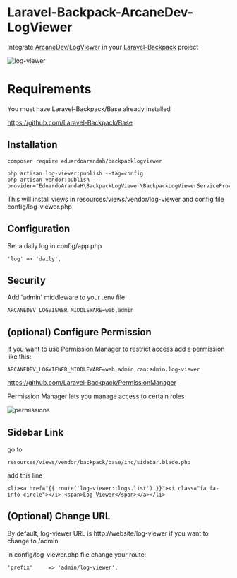 # Laravel-Backpack-ArcaneDev-LogViewer

Integrate [ArcaneDev/LogViewer](https://github.com/ARCANEDEV/LogViewer) in your [Laravel-Backpack](https://github.com/Laravel-Backpack/Base) project

![log-viewer](https://user-images.githubusercontent.com/4065733/33958155-4463c27c-e009-11e7-860c-aae56b2b368f.png)

# Requirements

You must have Laravel-Backpack/Base already installed

https://github.com/Laravel-Backpack/Base

## Installation

	composer require eduardoarandah/backpacklogviewer

	php artisan log-viewer:publish --tag=config
	php artisan vendor:publish --provider="EduardoArandaH\BackpackLogViewer\BackpackLogViewerServiceProvider"

This will install views in resources/views/vendor/log-viewer and config file config/log-viewer.php

## Configuration

Set a daily log in config/app.php

	'log' => 'daily',

## Security

Add 'admin' middleware to your .env file 

	ARCANEDEV_LOGVIEWER_MIDDLEWARE=web,admin

## (optional) Configure Permission

If you want to use Permission Manager to restrict access 
add a permission like this:

	ARCANEDEV_LOGVIEWER_MIDDLEWARE=web,admin,can:admin.log-viewer

https://github.com/Laravel-Backpack/PermissionManager 

Permission Manager lets you manage access to certain roles

![permissions](https://user-images.githubusercontent.com/4065733/33958159-46963c1e-e009-11e7-9c14-d9da8cb6f810.png)


## Sidebar Link

go to 

	resources/views/vendor/backpack/base/inc/sidebar.blade.php

add this line 

	<li><a href="{{ route('log-viewer::logs.list') }}"><i class="fa fa-info-circle"></i> <span>Log Viewer</span></a></li>

## (Optional) Change URL

By default, log-viewer URL is http://website/log-viewer if you want to change to /admin 

in config/log-viewer.php file change your route:

	'prefix'     => 'admin/log-viewer',